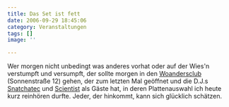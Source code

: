 ```yaml
---
title: Das Set ist fett
date: 2006-09-29 18:45:06
category: Veranstaltungen
tags: []
image: ''

---
```


Wer morgen nicht unbedingt was anderes vorhat oder auf der Wies'n verstumpft und versumpft, der sollte morgen in den [Woandersclub](http://www.woandersclub.de/) (Sonnenstraße 12) gehen, der zum letzten Mal geöffnet und die D.J.s [Snatchatec](http://www.djsnatchatec.com/enter.htm) und [Scientist](http://www.myspace.com/djscientist) als Gäste hat, in deren Plattenauswahl ich heute kurz reinhören durfte. Jeder, der hinkommt, kann sich glücklich schätzen.
